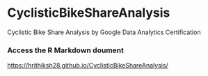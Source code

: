 # CyclisticBikeShareAnalysis
Cyclistic Bike Share Analysis by Google Data Analytics Certification

### Access the R Markdown doument
https://hrithiksh28.github.io/CyclisticBikeShareAnalysis/
